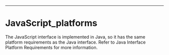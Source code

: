 

---

# JavaScript_platforms

The JavaScript interface is implemented in Java, so it has the same platform requirements as the Java interface. Refer to Java Interface Platform Requirements for more information.
